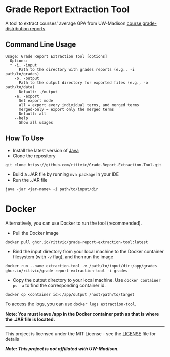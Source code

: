 # Grade Report Extraction Tool

A tool to extract courses' average GPA from UW-Madison [course grade-distribution reports](https://registrar.wisc.edu/grade-reports/).

## Command Line Usage
```
Usage: Grade Report Extraction Tool [options]
  Options:
  * -i, -input
      Path to the directory with grades reports (e.g., -i path/to/grades)
    -o, -output
      Path to the output directory for exported files (e.g., -o path/to/data)
      Default: ./output
    -e, -export
      Set export mode
      all = export every individual terms, and merged terms
      merged-only = export only the merged terms
      Default: all
    --help
      Show all usages
```

## How To Use
* Install the latest version of [Java](https://www.oracle.com/java/technologies/downloads/)
* Clone the repository
```
git clone https://github.com/rittvic/Grade-Report-Extraction-Tool.git
```
* Build a .JAR file by running `mvn package` in your IDE
* Run the .JAR file
```
java -jar <jar-name> -i path/to/input/dir
```

# Docker
Alternatively, you can use Docker to run the tool (recommended).
* Pull the Docker image
```
docker pull ghcr.io/rittvic/grade-report-extraction-tool:latest
```
* Bind the input directory from your local machine to the Docker container filesystem (with `-v` flag), and then run the image
```
docker run --name extraction-tool -v /path/to/input/dir:/app/grades ghcr.io/rittvic/grade-report-extraction-tool -i grades
```

* Copy the output directory to your local machine. Use `docker container ps -a` to find the corresponding container id.
```
docker cp <container id>:/app/output /host/path/to/target
```

To access the logs, you can use `docker logs extraction-tool`.

<b>Note: You must leave /app in the Docker container path as that is where the .JAR file is located.</b>

<hr>

This project is licensed under the MIT License - see the [LICENSE](LICENSE) file for  details

<b><i>Note: This project is not affiliated with UW-Madison. </b></i>
